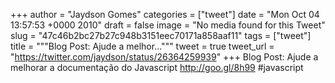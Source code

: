 
+++
author = "Jaydson Gomes"
categories = ["tweet"]
date = "Mon Oct 04 13:57:53 +0000 2010"
draft = false
image = "No media found for this Tweet"
slug = "47c46b2bc27b27c948b3151eec70171a858aaf11"
tags = ["tweet"]
title = """Blog Post: Ajude a melhor..."""
tweet = true
tweet_url = "https://twitter.com/jaydson/status/26364259939"
+++
Blog Post: Ajude a melhorar a documentação do Javascript http://goo.gl/8h99 #javascript

